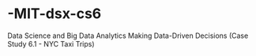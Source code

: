 # -MIT-dsx-cs6
Data Science and Big Data Analytics Making Data-Driven Decisions (Case Study 6.1 - NYC Taxi Trips)
